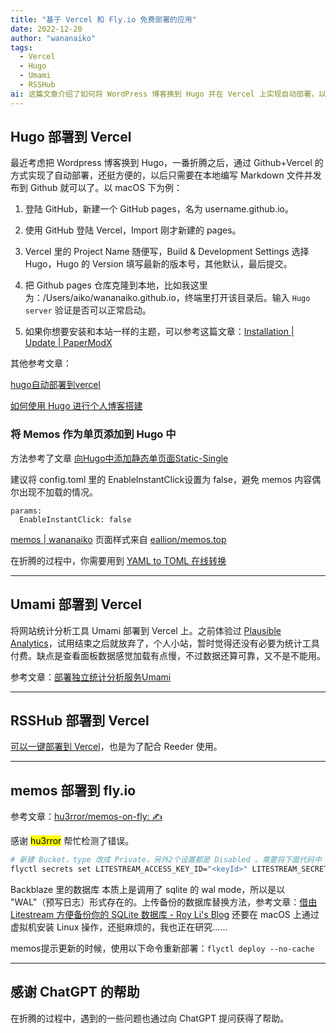 ```yaml
---
title: "基于 Vercel 和 Fly.io 免费部署的应用"
date: 2022-12-20
author: "wananaiko"
tags:
  - Vercel
  - Hugo
  - Umami
  - RSSHub
ai: 这篇文章介绍了如何将 WordPress 博客换到 Hugo 并在 Vercel 上实现自动部署，以及如何将 Umami 和 RSSHub 部署到 Vercel 上，如何将 memos 部署到 fly.io
---
```


## Hugo 部署到 Vercel

最近考虑把 Wordpress 博客换到 Hugo，一番折腾之后，通过 Github+Vercel 的方式实现了自动部署，还挺方便的，以后只需要在本地编写 Markdown 文件并发布到 Github 就可以了。以 macOS 下为例：

1. 登陆 GitHub，新建一个 GitHub pages，名为 username.github.io。

2. 使用 GitHub 登陆 Vercel，Import 刚才新建的 pages。
3. Vercel 里的 Project Name 随便写，Build & Development Settings 选择 Hugo，Hugo 的 Version 填写最新的版本号，其他默认，最后提交。
4. 把 Github pages 仓库克隆到本地，比如我这里为：/Users/aiko/wananaiko.github.io，终端里打开该目录后。输入 `Hugo server` 验证是否可以正常启动。
5. 如果你想要安装和本站一样的主题，可以参考这篇文章：[Installation | Update | PaperModX ](https://reorx.github.io/hugo-PaperModX/docs/installation/)

其他参考文章：

[hugo自动部署到vercel](https://www.leftpocket.cn/post/hugo/hugo_vercel/)

[如何使用 Hugo 进行个人博客搭建](https://humble-blog.vercel.app/hugo/#comments)

### 将 Memos 作为单页添加到 Hugo 中

方法参考了文章 [向Hugo中添加静态单页面Static-Single](https://blog.csdn.net/qq_29102545/article/details/121454974)

建议将 config.toml 里的 EnableInstantClick设置为 false，避免 memos 内容偶尔出现不加载的情况。

```
params:
  EnableInstantClick: false
```

[memos | wananaiko](https://wananaiko.design/memos/) 页面样式来自 [eallion/memos.top](https://github.com/eallion/memos.top)

在折腾的过程中，你需要用到 [YAML to TOML 在线转换](https://transform.tools/yaml-to-toml)

------

## Umami 部署到 Vercel

将网站统计分析工具 Umami 部署到 Vercel 上。之前体验过 [Plausible Analytics](https://plausible.io/)，试用结束之后就放弃了，个人小站，暂时觉得还没有必要为统计工具付费。缺点是查看面板数据感觉加载有点慢，不过数据还算可靠，又不是不能用。

参考文章：[部署独立统计分析服务Umami](https://digu.plus/post/8034746f42b3495fbb19926e3fb8ec4f/)

------

## RSSHub 部署到 Vercel

[可以一键部署到 Vercel](https://docs.rsshub.app/install/#bu-shu-dao-vercel-zeit-now)，也是为了配合 Reeder 使用。

------

##  memos 部署到 fly.io

参考文章：[hu3rror/memos-on-fly: ✍️](https://github.com/hu3rror/memos-on-fly/)

感谢  <mark>hu3rror</mark>   帮忙检测了错误。

```bash
# 新建 Bucket，type 改成 Private，另外2个设置都是 Disabled 。需要将下面代码中 <keyId> 和 < applicationKey > 替换为 Backblaze 平台上 App Keys 里生成的。
flyctl secrets set LITESTREAM_ACCESS_KEY_ID="<keyId>" LITESTREAM_SECRET_ACCESS_KEY="<applicationKey>"
```

Backblaze 里的数据库 本质上是调用了 sqlite 的 wal mode，所以是以 "WAL"（预写日志）形式存在的。上传备份的数据库替换方法，参考文章：[借由 Litestream 方便备份你的 SQLite 数据库 - Roy Li's Blog](https://royli.dev/blog/2022/use-litestream-to-duplicate-sqlite-databases) 还要在 macOS 上通过虚拟机安装 Linux 操作，还挺麻烦的，我也正在研究……

memos提示更新的时候，使用以下命令重新部署：`flyctl deploy --no-cache`

------

## 感谢 ChatGPT 的帮助

在折腾的过程中，遇到的一些问题也通过向 ChatGPT 提问获得了帮助。

